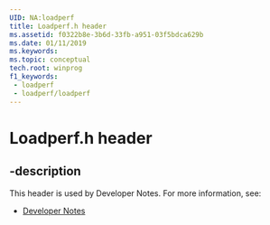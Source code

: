 ```yaml
---
UID: NA:loadperf
title: Loadperf.h header
ms.assetid: f0322b8e-3b6d-33fb-a951-03f5bdca629b
ms.date: 01/11/2019
ms.keywords: 
ms.topic: conceptual
tech.root: winprog
f1_keywords:
 - loadperf
 - loadperf/loadperf
---
```


# Loadperf.h header


## -description

This header is used by Developer Notes. For more information, see:

- [Developer Notes](../_winprog/index.md)

